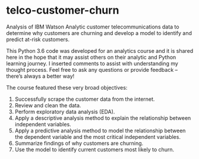 # telco-customer-churn
Analysis of IBM Watson Analytic customer telecommunications data to determine why customers are churning and develop a model to identify and predict at-risk customers.

This Python 3.6 code was developed for an analytics course and it is shared here in the hope that it may assist others on their analytic and Python learning journey. I inserted comments to assist with understanding my thought process. Feel free to ask any questions or provide feedback – there’s always a better way!

The course featured these very broad objectives:
1) Successfully scrape the customer data from the internet.
2) Review and clean the data.
3) Perform exploratory data analysis (EDA).
4) Apply a descriptive analysis method to explain the relationship between independent variables.
5) Apply a predictive analysis method to model the relationship between the dependent variable and the most critical independent variables.
6) Summarize findings of why customers are churning.
7) Use the model to identify current customers most likely to churn.
